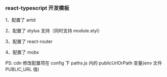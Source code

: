 ### react-typescript 开发模板

1、配置了 antd

2、配置了 stylus 支持（同时支持 module.styl）

3、配置了 react-router

4、配置了 mobx

PS: cdn 修改配置项在 config 下 paths.js 内的 publicUrlOrPath 变量(env 文件 PUBLIC_URL 值)
